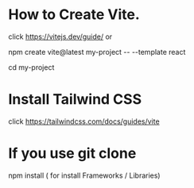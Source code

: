 # How to Create Vite.
click https://vitejs.dev/guide/ or

npm create vite@latest my-project -- --template react

cd my-project

# Install Tailwind CSS 
click https://tailwindcss.com/docs/guides/vite 

# If you use git clone 
npm install   ( for install Frameworks / Libraries)
